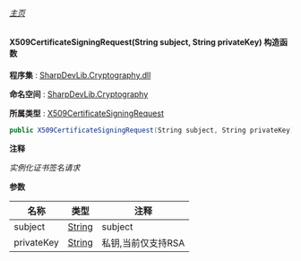###### [主页](./Index.md "主页")

#### X509CertificateSigningRequest(String subject, String privateKey) 构造函数

**程序集** : [SharpDevLib.Cryptography.dll](./SharpDevLib.Cryptography.assembly.md "SharpDevLib.Cryptography.dll")

**命名空间** : [SharpDevLib.Cryptography](./SharpDevLib.Cryptography.namespace.md "SharpDevLib.Cryptography")

**所属类型** : [X509CertificateSigningRequest](./SharpDevLib.Cryptography.X509CertificateSigningRequest.md "X509CertificateSigningRequest")

``` csharp
public X509CertificateSigningRequest(String subject, String privateKey)
```
**注释**

*实例化证书签名请求*


**参数**

|名称|类型|注释|
|---|---|---|
|subject|[String](https://learn.microsoft.com/en-us/dotnet/api/system.string "String")|subject|
|privateKey|[String](https://learn.microsoft.com/en-us/dotnet/api/system.string "String")|私钥,当前仅支持RSA|


